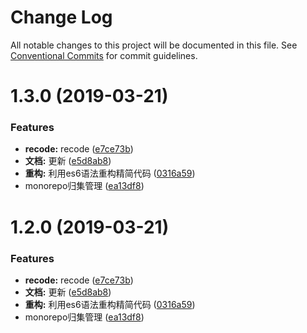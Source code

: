 # Change Log

All notable changes to this project will be documented in this file.
See [Conventional Commits](https://conventionalcommits.org) for commit guidelines.

# 1.3.0 (2019-03-21)


### Features

* **recode:** recode ([e7ce73b](https://github.com/WilsonLiu95/assets-reload/commit/e7ce73b))
* **文档:** 更新 ([e5d8ab8](https://github.com/WilsonLiu95/assets-reload/commit/e5d8ab8))
* **重构:** 利用es6语法重构精简代码 ([0316a59](https://github.com/WilsonLiu95/assets-reload/commit/0316a59))
* monorepo归集管理 ([ea13df8](https://github.com/WilsonLiu95/assets-reload/commit/ea13df8))





# 1.2.0 (2019-03-21)


### Features

* **recode:** recode ([e7ce73b](https://github.com/WilsonLiu95/assets-reload/commit/e7ce73b))
* **文档:** 更新 ([e5d8ab8](https://github.com/WilsonLiu95/assets-reload/commit/e5d8ab8))
* **重构:** 利用es6语法重构精简代码 ([0316a59](https://github.com/WilsonLiu95/assets-reload/commit/0316a59))
* monorepo归集管理 ([ea13df8](https://github.com/WilsonLiu95/assets-reload/commit/ea13df8))
